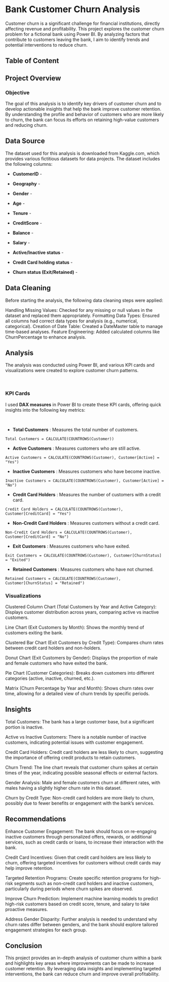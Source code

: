 # Bank Customer Churn Analysis

Customer churn is a significant challenge for financial institutions, directly affecting revenue and profitability. This project explores the customer churn problem for a fictional bank using Power BI. By analyzing factors that contribute to customers leaving the bank, I aim to identify trends and potential interventions to reduce churn.

## Table of Content

## Project Overview

### Objective

The goal of this analysis is to identify key drivers of customer churn and to develop actionable insights that help the bank improve customer retention. By understanding the profile and behavior of customers who are more likely to churn, the bank can focus its efforts on retaining high-value customers and reducing churn.

## Data Source

The dataset used for this analysis is downloaded from Kaggle.com, which provides various fictitious datasets for data projects. The dataset includes the following columns:

- **CustomerID** - 

- **Geography** -

- **Gender** - 

- **Age** - 

- **Tenure** - 

- **CreditScore** - 

- **Balance** - 

- **Salary** -

- **Active/Inactive status** - 

- **Credit Card holding status** -

- **Churn status (Exit/Retained)** -


## Data Cleaning

Before starting the analysis, the following data cleaning steps were applied:

Handling Missing Values: Checked for any missing or null values in the dataset and replaced them appropriately.
Formatting Data Types: Ensured all columns had correct data types for analysis (e.g., numerical, categorical).
Creation of Date Table: Created a DateMaster table to manage time-based analyses.
Feature Engineering: Added calculated columns like ChurnPercentage to enhance analysis.

## Analysis

The analysis was conducted using Power BI, and various KPI cards and visualizations were created to explore customer churn patterns.

<br>

### KPI Cards

I used **DAX measures** in Power BI to create these KPI cards, offering quick insights into the following key metrics:

<br>

- **Total Customers** : Measures the total number of customers.

``` dax
Total Customers = CALCULATE(COUNTROWS(Customer))
```

- **Active Customers** : Measures customers who are still active.

``` dax
Active Customers = CALCULATE(COUNTROWS(Customer), Customer[Active] = "Yes")
```

- **Inactive Customers** : Measures customers who have become inactive.
``` dax
Inactive Customers = CALCULATE(COUNTROWS(Customer), Customer[Active] = "No")
```

- **Credit Card Holders** : Measures the number of customers with a credit card.
``` dax
Credit Card Holders = CALCULATE(COUNTROWS(Customer), Customer[CreditCard] = "Yes")
```

- **Non-Credit Card Holders** : Measures customers without a credit card.
``` dax
Non-Credit Card Holders = CALCULATE(COUNTROWS(Customer), Customer[CreditCard] = "No")
```

- **Exit Customers** : Measures customers who have exited.
``` dax
Exit Customers = CALCULATE(COUNTROWS(Customer), Customer[ChurnStatus] = "Exited")
```

- **Retained Customers** : Measures customers who have not churned.
``` dax
Retained Customers = CALCULATE(COUNTROWS(Customer), Customer[ChurnStatus] = "Retained")
```

### Visualizations

Clustered Column Chart (Total Customers by Year and Active Category): Displays customer distribution across years, comparing active vs inactive customers.

Line Chart (Exit Customers by Month): Shows the monthly trend of customers exiting the bank.

Clustered Bar Chart (Exit Customers by Credit Type): Compares churn rates between credit card holders and non-holders.

Donut Chart (Exit Customers by Gender): Displays the proportion of male and female customers who have exited the bank.

Pie Chart (Customer Categories): Breaks down customers into different categories (active, inactive, churned, etc.).

Matrix (Churn Percentage by Year and Month): Shows churn rates over time, allowing for a detailed view of churn trends by specific periods.

## Insights

Total Customers: The bank has a large customer base, but a significant portion is inactive.

Active vs Inactive Customers: There is a notable number of inactive customers, indicating potential issues with customer engagement.

Credit Card Holders: Credit card holders are less likely to churn, suggesting the importance of offering credit products to retain customers.

Churn Trend: The line chart reveals that customer churn spikes at certain times of the year, indicating possible seasonal effects or external factors.

Gender Analysis: Male and female customers churn at different rates, with males having a slightly higher churn rate in this dataset.

Churn by Credit Type: Non-credit card holders are more likely to churn, possibly due to fewer benefits or engagement with the bank’s services.

## Recommendations

Enhance Customer Engagement: The bank should focus on re-engaging inactive customers through personalized offers, rewards, or additional services, such as credit cards or loans, to increase their interaction with the bank.

Credit Card Incentives: Given that credit card holders are less likely to churn, offering targeted incentives for customers without credit cards may help improve retention.

Targeted Retention Programs: Create specific retention programs for high-risk segments such as non-credit card holders and inactive customers, particularly during periods where churn spikes are observed.

Improve Churn Prediction: Implement machine learning models to predict high-risk customers based on credit score, tenure, and salary to take proactive measures.

Address Gender Disparity: Further analysis is needed to understand why churn rates differ between genders, and the bank should explore tailored engagement strategies for each group.

## Conclusion

This project provides an in-depth analysis of customer churn within a bank and highlights key areas where improvements can be made to increase customer retention. By leveraging data insights and implementing targeted interventions, the bank can reduce churn and improve overall profitability.
